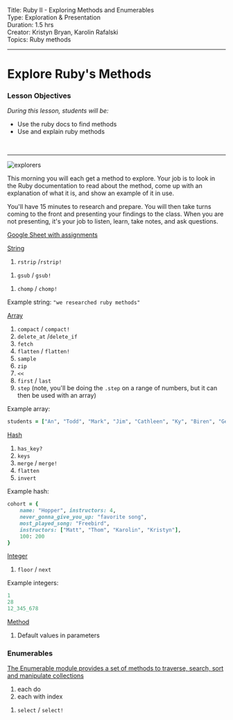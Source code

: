 

Title: Ruby II - Exploring Methods and Enumerables<br>
Type: Exploration & Presentation<br>
Duration: 1.5 hrs<br>
Creator: Kristyn Bryan, Karolin Rafalski<br>
Topics: Ruby methods<br>
<hr>

# Explore Ruby's Methods

### Lesson Objectives
_During this lesson, students will be:_
- Use the ruby docs to find methods
- Use and explain ruby methods

<br>
<hr>

![explorers](https://www.thewrap.com/wp-content/uploads/2016/05/explorersmovie.jpg)

This morning you will each get a method to explore. Your job is to look in the Ruby documentation to read about the method, come up with an explanation of what it is, and show an example of it in use.

You'll have 15 minutes to research and prepare. You will then take turns coming to the front and presenting your findings to the class. When you are not presenting, it's your job to listen, learn, take notes, and ask questions.

[Google Sheet with assignments](https://docs.google.com/spreadsheets/d/1JR7uSqXnDPFQOHnld9D9qKeAJcTtLlf1zMbe6lRavl0/edit?usp=sharing)

[String](http://ruby-doc.org/core-2.3.0/String.html)

1. `rstrip` /`rstrip!` 
<!-- 1. `reverse` /`reverse!`  -->
1. `gsub` / `gsub!` 
<!-- 1. `capitalize` `capitalize!` / `upcase` / `upcase!` -->
<!-- 1. `downcase`/ `downcase!` / `swapcase` / `swapcase!` -->
1. `chomp` / `chomp!`
<!-- 1. `to_f` / `to_i` 
1. `to_str`/ `to_sym` / `to_a` -->

Example string: `"we researched ruby methods"`

[Array](http://ruby-doc.org/core-2.3.0/Array.html)

1. `compact` / `compact!` 
1. `delete_at` /`delete_if` 
1. `fetch` 
1. `flatten` / `flatten!` 
1. `sample` 
1. `zip` 
1. `<<` 
1. `first` / `last` 
1. `step` (note, you'll be doing the `.step` on a range of numbers, but it can then be used with an array) 
<!-- 1. `join`
1. `reduce` -->

Example array:
```ruby
students = ["An", "Todd", "Mark", "Jim", "Cathleen", "Ky", "Biren", "Geraldine", "Hanna", "Dylan", "Sheila", "Charles", "Soniya", "Jerrica", "Ellen", "Lenin", "Adam", "Stanley", "Matthew", "Anthony", "Joe", "Emily", "Amanda"]
```

[Hash](http://ruby-doc.org/core-2.3.0/Hash.html)

1. `has_key?` 
1. `keys` 
1. `merge` / `merge!` 
1. `flatten` 
1. `invert` 

Example hash:
```ruby
cohort = {
    name: "Hopper", instructors: 4,
    never_gonna_give_you_up: "favorite song",
    most_played_song: "Freebird",
    instructors: ["Matt", "Thom", "Karolin", "Kristyn"],
    100: 200
}
```

[Integer](http://ruby-doc.org/core-2.3.0/Integer.html)

<!-- 1. `odd?` / `even?`  -->
1. `floor` / `next` 
<!-- 1. `times`  -->

Example integers:
```ruby
1
28
12_345_678
```

[Method](http://www.skorks.com/2009/08/method-arguments-in-ruby/)
1. Default values in parameters 


### Enumerables 


[The Enumerable module provides a set of methods to traverse, search, sort and manipulate collections](http://ruby.bastardsbook.com/chapters/enumerables/)
<!-- 1. for in -->
1. each do
1. each with index
<!-- 1. map -->
1. `select` / `select!` 

<!-- ## Post your notes and example in Slack

When it's your turn to present, post your topic, notes, and comment in Slack so that others can put it into their notes.

### Formatting for Slack:
![formatting](https://i.imgur.com/R1J1OOg.png)

### Example

![slack](https://i.imgur.com/jd2Xg3y.png) -->
